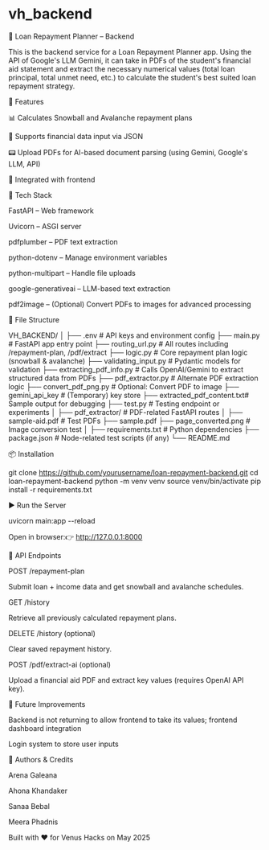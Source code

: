 # vh_backend

📘 Loan Repayment Planner – Backend

This is the backend service for a Loan Repayment Planner app. Using the API of Google's LLM Gemini, it can take in PDFs of the student's financial aid statement and extract the necessary numerical values (total loan principal, total unmet need, etc.) to calculate the student's best suited loan repayment strategy.

🚀 Features

  📊 Calculates Snowball and Avalanche repayment plans

  🧠 Supports financial data input via JSON

  📟 Upload PDFs for AI-based document parsing (using Gemini, Google's LLM, API)

  🔀 Integrated with frontend

💪 Tech Stack

  FastAPI – Web framework

  Uvicorn – ASGI server

  pdfplumber – PDF text extraction

  python-dotenv – Manage environment variables

  python-multipart – Handle file uploads

  google-generativeai – LLM-based text extraction

  pdf2image – (Optional) Convert PDFs to images for advanced processing

📂 File Structure

VH_BACKEND/
│
├── .env # API keys and environment config
├── main.py # FastAPI app entry point
├── routing_url.py # All routes including /repayment-plan, /pdf/extract
├── logic.py # Core repayment plan logic (snowball & avalanche)
├── validating_input.py # Pydantic models for validation
├── extracting_pdf_info.py # Calls OpenAI/Gemini to extract structured data from PDFs
├── pdf_extractor.py # Alternate PDF extraction logic
├── convert_pdf_png.py # Optional: Convert PDF to image
├── gemini_api_key # (Temporary) key store
├── extracted_pdf_content.txt# Sample output for debugging
├── test.py # Testing endpoint or experiments
│
├── pdf_extractor/ # PDF-related FastAPI routes
│
├── sample-aid.pdf # Test PDFs
├── sample.pdf
├── page_converted.png # Image conversion test
│
├── requirements.txt # Python dependencies
├── package.json # Node-related test scripts (if any)
└── README.md

📦 Installation

git clone https://github.com/yourusername/loan-repayment-backend.git
cd loan-repayment-backend
python -m venv venv
source venv/bin/activate
pip install -r requirements.txt

▶️ Run the Server

uvicorn main:app --reload

Open in browser:👉 http://127.0.0.1:8000

🔌 API Endpoints

POST /repayment-plan

Submit loan + income data and get snowball and avalanche schedules.

GET /history

Retrieve all previously calculated repayment plans.

DELETE /history (optional)

Clear saved repayment history.

POST /pdf/extract-ai (optional)

Upload a financial aid PDF and extract key values (requires OpenAI API key).

🧠 Future Improvements

Backend is not returning to allow frontend to take its values; frontend dashboard integration

Login system to store user inputs

🏁 Authors & Credits

  Arena Galeana

  Ahona Khandaker

  Sanaa Bebal

  Meera Phadnis

Built with ❤️ for Venus Hacks on May 2025

